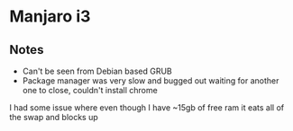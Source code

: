 # Manjaro i3


## Notes
* Can't be seen from Debian based GRUB
* Package manager was very slow and bugged out waiting for another one to close, couldn't install chrome

I had some issue where even though I have ~15gb of free ram it eats all of the swap and blocks up
